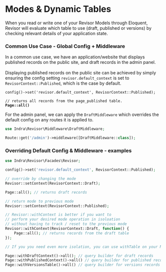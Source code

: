 # Modes & Dynamic Tables

When you read or write one of your Revisor Models through Eloquent, Revisor will evaluate which table to use (draft,
published or versions) by checking relevant details of your application state.&#x20;

### Common Use Case - Global Config + Middleware

In a common use case, we have an application/website that displays published records on the public site, and draft
records in the admin panel.\
\
Displaying published records on the public site can be achieved by simply ensuring the config setting
`revisor.default_context` is set to `RevisorContext::Published`, which is the case by default.

<pre class="language-php"><code class="lang-php">config()->set('revisor.default_context', RevisorContext::Published);

// returns all records from the page_published table.
<strong>Page::all() 
</strong></code></pre>

For the admin panel, we can apply the `DraftMiddleware` which overrides the default config on any routes it is applied
to.

```php
use Indra\Revisor\Middleware\DraftMiddleware;

Route::get('/admin')->middleware([DraftMiddleware::class]);
```

### Overriding Default Config & Middleware - examples&#x20;

```php
use Indra\Revisor\Facades\Revisor;

config()->set('revisor.default_context', RevisorContext::Published);

// override by changing the mode
Revisor::setContext(RevisorContext::Draft);

Page::all(); // returns draft records

// return mode to previous mode
Revisor::setContext(RevisorContext::Published);

// Revisor::withContext is better if you want to 
// perform your desired mode operation in isoloation
// without having to track / reset to the previous mode
Revisor::withContext(RevisorContext::Draft, function() {
    Page::all(); // returns records from the draft table
});

// If you you need even more isolation, you can use withTable on your Model

Page::withDraftContext()->all(); // query builder for draft records
Page::withPublishedContext()->all() // query builder for published records
Page::withVersionsTable()->all() // query builder for versions records
```

